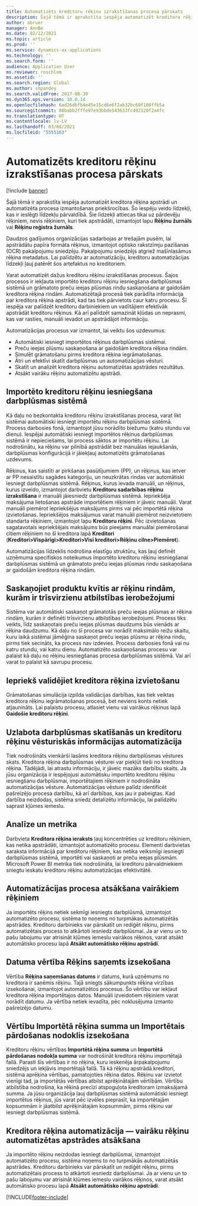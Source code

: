 ```yaml
---
title: Automatizēts kreditoru rēķinu izrakstīšanas procesa pārskats
description: Šajā tēmā ir aprakstīta iespēja automatizēt kreditora rēķina apstrādi un automatizēta procesa izmantošanas priekšrocības.
author: abruer
manager: AnnBe
ms.date: 02/12/2021
ms.topic: article
ms.prod: ''
ms.service: dynamics-ax-applications
ms.technology: ''
ms.search.form: ''
audience: Application User
ms.reviewer: roschlom
ms.assetid: ''
ms.search.region: Global
ms.author: shpandey
ms.search.validFrom: 2017-08-30
ms.dyn365.ops.version: 10.0.14
ms.openlocfilehash: 6ad26dbfb4e45e15cd6e6f2ab32bc69f108ffb5a
ms.sourcegitcommit: 88babb2fffe97e93bbde543633fc492120f2a4fc
ms.translationtype: HT
ms.contentlocale: lv-LV
ms.lasthandoff: 03/06/2021
ms.locfileid: "5555163"
---
```

# <a name="automated-vendor-invoicing-processes-overview"></a>Automatizēts kreditoru rēķinu izrakstīšanas procesa pārskats

[!include [banner](../includes/banner.md)]

Šajā tēmā ir aprakstīta iespēja automatizēt kreditora rēķina apstrādi un automatizēta procesa izmantošanas priekšrocības. Šo iespēju veido līdzekļi, kas ir ieslēgti līdzekļu pārvaldībā. Šie līdzekļi attiecas tikai uz pārdevēju rēķiniem, nevis rēķiniem, kuri tiek apstrādāti, izmantojot lapu **Rēķinu žurnāls** vai **Rēķinu reģistra žurnāls**.

Daudzos gadījumos organizācijas sadarbojas ar trešajām pusēm, lai apstrādātu papīra formāta rēķinus, izmantojot optisko rakstzīmju pazīšanas (OCR) pakalpojumu sniedzēju. Pakalpojumu sniedzējs atgriež mašīnlasāmus rēķina metadatus. Lai palīdzētu ar automatizāciju, kreditoru automatizācijas līdzekļi ļauj patērēt šos artefaktus no kreditoriem.

Varat automatizēt dažus kreditoru rēķinu izrakstīšanas procesus. Šajos procesos ir iekļauta importēto kreditoru rēķinu iesniegšana darbplūsmas sistēmā un grāmatoto preču ieejas plūsmas rindu saskaņošana ar gaidošām kreditora rēķina rindām. Automatizētajā procesā tiek parādīta informācija par kreditora rēķina apstrādi, kad tas tiek pārvietots caur katru procesu. Šī iespēja var palīdzēt kreditoru darbiniekiem un vadītājiem efektīvāk apstrādāt kreditoru rēķinus. Kā arī palīdzēt samazināt kļūdas un neprasmi, kas var rasties, manuāli ievadot un apstrādājot informāciju.

Automatizācijas procesus var izmantot, lai veiktu šos uzdevumus:

- Automātiski iesniegt importētos rēķinus darbplūsmas sistēmai.
- Preču ieejas plūsmu saskaņošana ar gaidošām kreditora rēķina rindām.
- Simulēt grāmatošanu pirms kreditora rēķina iegrāmatošanas.
- Ātri un efektīvi skatīt darbplūsmas un automatizācijas vēsturi.
- Skatīt un analizēt kreditora rēķinu automatizētas apstrādes rezultātus.
- Atsākt vairāku rēķinu automatizētu apstrādi.

## <a name="submit-imported-vendor-invoices-to-the-workflow-system"></a>Importēto kreditoru rēķinu iesniegšana darbplūsmas sistēmā

Kā daļu no bezkontakta kreditoru rēķinu izrakstīšanas procesa, varat likt sistēmai automātiski iesniegt importētu rēķinu darbplūsmas sistēmā. Process darbosies fonā, izmantojot jūsu norādīto biežumu (katru stundu vai dienu). Iespējai automātiski iesniegt importētos rēķinus darbplūsmas sistēmā ir nepieciešams, lai process sāktos ar importētu rēķinu. Lai nodrošinātu, ka rēķinu var pilnībā apstrādāt bez manuālas iejaukšanās, darbplūsmas konfigurācijā ir jāiekļauj automatizēts grāmatošanas uzdevums.


Rēķinus, kas saistīti ar pirkšanas pasūtījumiem (PP), un rēķinus, kas ietver ar PP nesaistītu sagādes kategoriju, un neuzkrātas rindas var automātiski iesniegt darbplūsmas sistēmā. Rēķinus, kurus ievada manuāli, un rēķinus, kurus izveido, izmantojot darbvietu **Kreditoru sadarbības rēķinu izrakstīšana** ir manuāli jāiesniedz darbplūsmas sistēmā. Iepriekšēja maksājuma lietošanas apstrāde importētiem rēķiniem ir jāveic manuāli. Varat manuāli piemērot iepriekšējus maksājums pirms vai pēc importētā rēķina izvietošanas. Iepriekšējos maksājumus varat manuāli piemērot neizvietotiem standarta rēķiniem, izmantojot lapu **Kreditoru rēķini**. Pēc izvietošanas sagatavotais iepriekšējais maksājums būs pieejams manuālai piemērošanai citiem rēķiniem no šī kreditora lapā **Kreditori** (**Kreditori\>Vispārīgi\>Kreditori\>Visi kreditori\>Rēķinu cilne\>Piemērot**).

Automatizācijas līdzeklis nodrošina elastīgu struktūru, kas ļauj definēt uzņēmuma specifiskos noteikumus importēto kreditoru rēķinu iesniegšanai darbplūsmas sistēmā un grāmatoto preču ieejas plūsmas rindu saskaņošana ar gaidošām kreditora rēķina rindām.

## <a name="match-product-receipts-to-invoice-lines-that-have-a-three-way-matching-policy"></a>Saskaņojiet produktu kvītis ar rēķinu rindām, kurām ir trīsvirzienu atbilstības ierobežojumi

Sistēma var automātiski saskaņot grāmatotās preču ieejas plūsmas ar rēķina rindām, kurām ir definēti trīsvirzienu atbilstības ierobežojumi. Process tiks veikts, līdz saskaņotais preču ieejas plūsmas daudzums būs vienāds ar rēķina daudzumu. Kā daļu no šī procesa var norādīt maksimālo reižu skaitu, kuru laikā sistēmai jāmēģina saskaņot preču ieejas plūsmu ar rēķina rindu, pirms tiek secināts, ka process nav izdevies. Process darbosies fonā vai nu katru stundu, vai katru dienu. Automatizēto saskaņošanas procesu var palaist kā daļu no rēķinu iesniegšanas procesa darbplūsmas sistēmā. Vai arī varat to palaist kā savrupu procesu.

## <a name="pre-validate-vendor-invoice-posting"></a>Iepriekš validējiet kreditora rēķina izvietošanu

Grāmatošanas simulācija izpilda validācijas darbības, kas tiek veiktas kreditora rēķinu iegrāmatošanas procesā, bet neviens konts netiek atjaunināts. Lai palaistu procesu, atlasiet vienu vai vairākus rēķinus lapā **Gaidošie kreditoru rēķini**.

## <a name="enhanced-experience-for-viewing-workflow-and-automation-historical-information-for-vendor-invoices"></a>Uzlabota darbplūsmas skatīšanās un kreditoru rēķinu vēsturiskās informācijas automatizācija

Tiek nodrošināts vienkārši lasāms kreditora rēķinu darbplūsmas vēstures skats. Kreditora rēķina darbplūsmas vēsturei var piekļūt tieši no kreditora rēķina. Tādējādi, lai atrastu informāciju, ir jāveic mazāks darbību skaits. Ja jūsu organizācija ir iespējojusi automātisku importēto kreditoru rēķinu iesniegšanu darbplūsmai, importētajiem rēķiniem ir nodrošināta automatizācijas vēsture. Automatizācijas vēsture palīdz identificēt pašreizējo procesa darbību, kā arī darbības, kas jau ir pabeigtas. Kad darbība neizdodas, sistēma sniedz detalizētu informāciju, lai palīdzētu saprast kļūmes iemeslu.

## <a name="analytics-and-metrics"></a>Analīze un metrika

Darbvieta **Kreditora rēķina ieraksts** ļauj koncentrēties uz kreditoru rēķiniem, kas netika apstrādāti, izmantojot automatizēto procesu. Elementi darbvietas saraksta informācijā par kreditoru rēķiniem, kas netika veiksmīgi iesniegti darbplūsmas sistēmā, importēti vai saskaņoti ar preču ieejas plūsmām. Microsoft Power BI metrika tiek nodrošināta, lai kreditoru pārvaldniekiem sniegtu ieskatu kreditoru rēķinu automatizācijas efektivitātē.


## <a name="resume-automation-processing-for-multiple-invoices"></a>Automatizācijas procesa atsākšana vairākiem rēķiniem

Ja importēts rēķins netiek sekmīgi iesniegts darbplūsmā, izmantojot automatizēto procesu, sistēma to noņems no turpmākas automatizētās apstrādes. Kreditoru darbinieks var pārskatīt un rediģēt rēķinu, pirms automatizētais process to atkārtoti iesniedz darbplūsmai. Ja ar vienu un to pašu labojumu var atrisināt kļūmes iemeslu vairākos rēķinos, varat atsākt automātisko procesu lapā **Atsākt automātisko rēķinu apstrādi**. 

## <a name="tracking-the-invoice-received-date-value"></a>Datuma vērtība Rēķins saņemts izsekošana

Vērtība **Rēķina saņemšanas datums** ir datums, kurā uzņēmums no kreditora ir saņēmis rēķinu. Tajā sniegts sākumpunkts rēķina virzības izsekošanai, izmantojot automatizētos procesus. Šo vērtību var iekļaut kreditora rēķina importētajos datos. Manuāli izveidotiem rēķiniem varat norādīt datumu. Ja vērtība netiek ievadīta, pēc noklusējuma izmanto pašreizējo datumu.


## <a name="tracking-the-imported-invoice-amount-and-imported-sales-tax-amount-values"></a>Vērtību Importētā rēķina summa un Importētais pārdošanas nodoklis izsekošana

Kreditoru rēķinu vērtības **Importētā rēķina summa** un **Importētā pārdošanas nodokļa summa** var nodrošināt kreditora rēķinu importētajā failā. Parasti šīs vērtības ir no rēķina, kuru ieskenēja ārpakalpojumu sniedzējs un iekļāvis importētajā failā. Tā kā rēķinu apstrādā kreditori, sistēma aprēķina vērtības, pamatojoties rēķina datos. Rēķinu var izvietot vienīgi tad, ja importētās vērtības atbilst aprēķinātajām vērtībām. Vērtību atbilstība nodrošina, ka rēķinā precīzi atspoguļota kreditoram izmaksājamā summa. Ja jūsu organizācija ļauj darbplūsmas sistēmā automātiski iesniegt importētus rēķinus, jūs varat pēc izvēles pieprasīt, ka importētajām kopsummām ir jāatbilst aprēķinātajām kopsummām, pirms rēķinu var iesniegt darbplūsmas sistēmā.

## <a name="vendor-invoice-automation---resume-automation-processing-for-multiple-invoices"></a>Kreditora rēķina automatizācija — vairāku rēķinu automatizētas apstrādes atsākšana
Ja importēto rēķinu neizdodas iesniegt darbplūsmai, izmantojot automatizēto procesu, sistēma noņems to no turpmākās automatizētās apstrādes. Kreditoru darbinieks var pārskatīt un rediģēt rēķinu, pirms automatizētais process to atkārtoti iesniedz darbplūsmai. Ja ar vienu un to pašu labojumu var atrisināt kļūmes iemeslu vairākos rēķinos, varat atsākt automātisko procesu lapā **Atsākt automātisko rēķinu apstrādi**. 

[!INCLUDE[footer-include](../../includes/footer-banner.md)]
